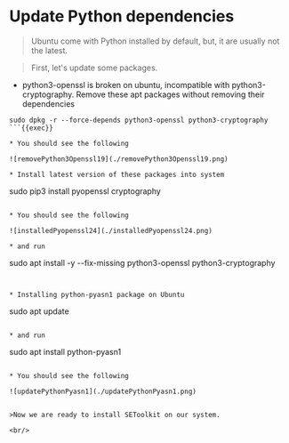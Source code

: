 # Update Python dependencies

>Ubuntu come with Python installed by default, but, it are usually not the latest.

>First, let's update some packages.


* python3-openssl is broken on ubuntu, incompatible with python3-cryptography.
Remove these apt packages without removing their dependencies
```
sudo dpkg -r --force-depends python3-openssl python3-cryptography
```{{exec}}

* You should see the following

![removePython3Openssl19](./removePython3Openssl19.png)

* Install latest version of these packages into system
```
sudo pip3 install pyopenssl cryptography
```{{exec}}

* You should see the following

![installedPyopenssl24](./installedPyopenssl24.png)

* and run
```
sudo apt install -y --fix-missing python3-openssl python3-cryptography
```{{exec}}


* Installing python-pyasn1 package on Ubuntu
```
sudo apt update
```{{exec}}

* and run
```
sudo apt install python-pyasn1
```{{exec}}

* You should see the following

![updatePythonPyasn1](./updatePythonPyasn1.png)


>Now we are ready to install SEToolkit on our system.

<br/>

